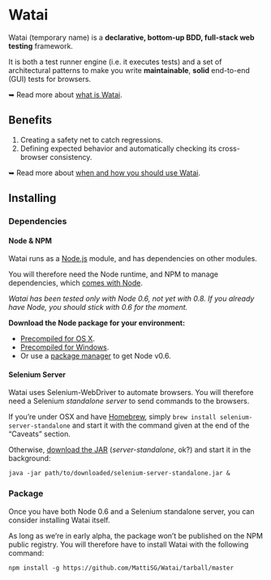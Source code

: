 Watai
=====

Watai (temporary name) is a **declarative, bottom-up BDD, full-stack web testing** framework.

It is both a test runner engine (i.e. it executes tests) and a set of architectural patterns to make you write **maintainable**, **solid** end-to-end (GUI) tests for browsers.

➥ Read more about [what is Watai](https://github.com/MattiSG/Watai/wiki/Definition).

Benefits
--------

1. Creating a safety net to catch regressions.
2. Defining expected behavior and automatically checking its cross-browser consistency.

➥ Read more about [when and how you should use Watai](https://github.com/MattiSG/Watai/wiki/Rationale).

Installing
----------

### Dependencies ###

#### Node & NPM ####

Watai runs as a [Node.js](http://nodejs.org) module, and has dependencies on other modules.

You will therefore need the Node runtime, and NPM to manage dependencies, which [comes with Node](http://npmjs.org/doc/README.html#Super-Easy-Install).

_Watai has been tested only with Node 0.6, not yet with 0.8. If you already have Node, you should stick with 0.6 for the moment._

**Download the Node package for your environment:**

- [Precompiled for OS X](http://nodejs.org/dist/v0.6.18/node-v0.6.18.pkg).
- [Precompiled for Windows](http://nodejs.org/dist/v0.6.18/node-v0.6.18.msi).
- Or use a [package manager](https://github.com/joyent/node/wiki/Installing-Node.js-via-package-manager) to get Node v0.6.

#### Selenium Server ####

Watai uses Selenium-WebDriver to automate browsers. You will therefore need a Selenium _standalone server_ to send commands to the browsers.

If you’re under OSX and have [Homebrew](http://mxcl.github.com/homebrew/), simply `brew install selenium-server-standalone` and start it with the command given at the end of the “Caveats” section.

Otherwise, [download the JAR](https://code.google.com/p/selenium/downloads/detail?name=selenium-server-standalone-2.24.1.jar) (_server-standalone_, ok?) and start it in the background:

	java -jar path/to/downloaded/selenium-server-standalone.jar &

### Package ###

Once you have both Node 0.6 and a Selenium standalone server, you can consider installing Watai itself.

As long as we’re in early alpha, the package won’t be published on the NPM public registry. You will therefore have to install Watai with the following command:

	npm install -g https://github.com/MattiSG/Watai/tarball/master
